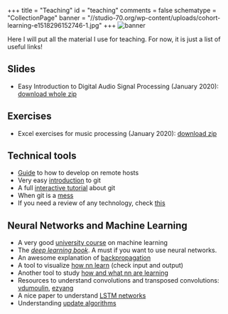 +++
title = "Teaching"
id = "teaching"
comments = false
schematype = "CollectionPage"
banner = "//studio-70.org/wp-content/uploads/cohort-learning-e1518296152746-1.jpg"
+++
![banner](https://studio-70.org/wp-content/uploads/cohort-learning-e1518296152746-1.jpg)

Here I will put all the material I use for teaching.
For now, it is just a list of useful links!

## Slides
* Easy Introduction to Digital Audio Signal Processing (January 2020): [download whole zip](/lectures/digital_audio_signal_processing.zip)

## Exercises
* Excel exercises for music processing (January 2020): [download zip](/lectures/excel_exercise_music.zip )

## Technical tools
* [Guide](/post/remote_editing) to how to develop on remote hosts
* Very easy [introduction](/post/git_intro) to git
* A full [interactive tutorial](https://learngitbranching.js.org/?locale=it_IT) about git
* When git is a [mess](http://justinhileman.info/article/git-pretty/)
* If you need a review of any technology, check [this](https://learnxinyminutes.com)

## Neural Networks and Machine Learning
* A very good [university course](https://www.youtube.com/playlist?list=PLUenpfvlyoa0rMoE5nXA8kdctBKE9eSob) on machine learning
* The [_deep learning book_](https://www.deeplearningbook.org/). A must if you want to use neural networks.
* An awesome explanation of [backpropagation](https://medium.com/@14prakash/back-propagation-is-very-simple-who-made-it-complicated-97b794c97e5c)
* A tool to visualize [how nn learn](http://www.emergentmind.com/neural-network) (check input and output)
* Another tool to study [how and what nn are learning](https://playground.tensorflow.org)
* Resources to understand convolutions and transposed convolutions: [vdumoulin](https://github.com/vdumoulin/conv_arithmetic), [ezyang](https://ezyang.github.io/convolution-visualizer/index.html)
* A nice paper to understand [LSTM networks](https://colah.github.io/posts/2015-08-Understanding-LSTMs/)
* Understanding [update algorithms](https://ruder.io/optimizing-gradient-descent/index.html)
